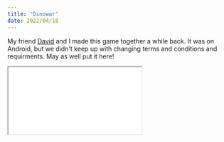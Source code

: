 ```yaml
---
title: 'Dinowar'
date: 2022/04/18
---
```


My friend [David](https://www.dglencross.com/) and I made this game together a while back. It was on Android, but we didn't keep up with changing terms and conditions and requirments. May as well put it here!

<iframe id="playFrame" src="/play?game=dinowar" >
</iframe>
